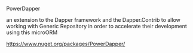 PowerDapper

an extension to the Dapper framework and the Dapper.Contrib to allow working with Generic Repository in order to accelerate their development using this microORM

https://www.nuget.org/packages/PowerDapper/

